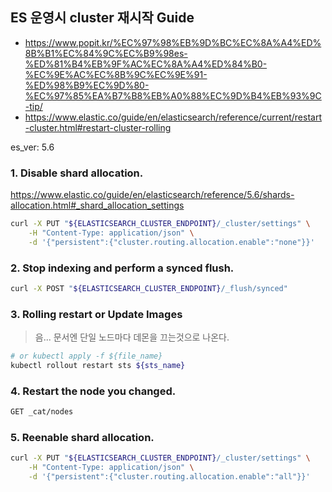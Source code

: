 ## ES 운영시 cluster 재시작 Guide

- https://www.popit.kr/%EC%97%98%EB%9D%BC%EC%8A%A4%ED%8B%B1%EC%84%9C%EC%B9%98es-%ED%81%B4%EB%9F%AC%EC%8A%A4%ED%84%B0-%EC%9E%AC%EC%8B%9C%EC%9E%91-%ED%98%B9%EC%9D%80-%EC%97%85%EA%B7%B8%EB%A0%88%EC%9D%B4%EB%93%9C-tip/
- https://www.elastic.co/guide/en/elasticsearch/reference/current/restart-cluster.html#restart-cluster-rolling

es_ver: 5.6

### 1. Disable shard allocation.

https://www.elastic.co/guide/en/elasticsearch/reference/5.6/shards-allocation.html#_shard_allocation_settings

```sh
curl -X PUT "${ELASTICSEARCH_CLUSTER_ENDPOINT}/_cluster/settings" \
    -H "Content-Type: application/json" \
    -d '{"persistent":{"cluster.routing.allocation.enable":"none"}}'
```

### 2. Stop indexing and perform a synced flush.

```sh
curl -X POST "${ELASTICSEARCH_CLUSTER_ENDPOINT}/_flush/synced"
```

### 3. Rolling restart or Update Images

> 음... 문서엔 단일 노드마다 데몬을 끄는것으로 나온다.

```sh
# or kubectl apply -f ${file_name}
kubectl rollout restart sts ${sts_name}
```

### 4. Restart the node you changed.

```sh
GET _cat/nodes
```

### 5. Reenable shard allocation.

```sh
curl -X PUT "${ELASTICSEARCH_CLUSTER_ENDPOINT}/_cluster/settings" \
    -H "Content-Type: application/json" \
    -d '{"persistent":{"cluster.routing.allocation.enable":"all"}}'
```
